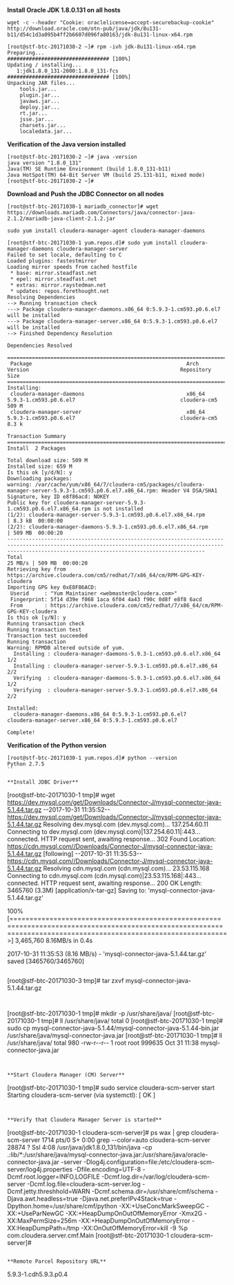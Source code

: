 **Install Oracle JDK 1.8.0.131 on all hosts**

```
wget -c --header "Cookie: oraclelicense=accept-securebackup-cookie" http://download.oracle.com/otn-pub/java/jdk/8u131-b11/d54c1d3a095b4ff2b6607d096fa80163/jdk-8u131-linux-x64.rpm

[root@stf-btc-20171030-2 ~]# rpm -ivh jdk-8u131-linux-x64.rpm
Preparing...                          ################################# [100%]
Updating / installing...
   1:jdk1.8.0_131-2000:1.8.0_131-fcs  ################################# [100%]
Unpacking JAR files...
	tools.jar...
	plugin.jar...
	javaws.jar...
	deploy.jar...
	rt.jar...
	jsse.jar...
	charsets.jar...
	localedata.jar...
```

**Verification of the Java version installed**
```
[root@stf-btc-20171030-2 ~]# java -version
java version "1.8.0_131"
Java(TM) SE Runtime Environment (build 1.8.0_131-b11)
Java HotSpot(TM) 64-Bit Server VM (build 25.131-b11, mixed mode)
[root@stf-btc-20171030-2 ~]#

```



**Download and Push the JDBC Connector on all nodes**

```
[root@stf-btc-20171030-1 mariadb_connector]# wget https://downloads.mariadb.com/Connectors/java/connector-java-2.1.2/mariadb-java-client-2.1.2.jar

```


```
sudo yum install cloudera-manager-agent cloudera-manager-daemons
```


```
[root@stf-btc-20171030-1 yum.repos.d]# sudo yum install cloudera-manager-daemons cloudera-manager-server
Failed to set locale, defaulting to C
Loaded plugins: fastestmirror
Loading mirror speeds from cached hostfile
 * base: mirror.steadfast.net
 * epel: mirror.steadfast.net
 * extras: mirror.raystedman.net
 * updates: repos.forethought.net
Resolving Dependencies
--> Running transaction check
---> Package cloudera-manager-daemons.x86_64 0:5.9.3-1.cm593.p0.6.el7 will be installed
---> Package cloudera-manager-server.x86_64 0:5.9.3-1.cm593.p0.6.el7 will be installed
--> Finished Dependency Resolution

Dependencies Resolved

============================================================================================================================================================================================================
 Package                                                  Arch                                   Version                                                 Repository                                    Size
============================================================================================================================================================================================================
Installing:
 cloudera-manager-daemons                                 x86_64                                 5.9.3-1.cm593.p0.6.el7                                  cloudera-cm5                                 509 M
 cloudera-manager-server                                  x86_64                                 5.9.3-1.cm593.p0.6.el7                                  cloudera-cm5                                 8.3 k

Transaction Summary
============================================================================================================================================================================================================
Install  2 Packages

Total download size: 509 M
Installed size: 659 M
Is this ok [y/d/N]: y
Downloading packages:
warning: /var/cache/yum/x86_64/7/cloudera-cm5/packages/cloudera-manager-server-5.9.3-1.cm593.p0.6.el7.x86_64.rpm: Header V4 DSA/SHA1 Signature, key ID e8f86acd: NOKEY
Public key for cloudera-manager-server-5.9.3-1.cm593.p0.6.el7.x86_64.rpm is not installed
(1/2): cloudera-manager-server-5.9.3-1.cm593.p0.6.el7.x86_64.rpm                                                                                                                     | 8.3 kB  00:00:00
(2/2): cloudera-manager-daemons-5.9.3-1.cm593.p0.6.el7.x86_64.rpm                                                                                                                    | 509 MB  00:00:20
------------------------------------------------------------------------------------------------------------------------------------------------------------------------------------------------------------
Total                                                                                                                                                                        25 MB/s | 509 MB  00:00:20
Retrieving key from https://archive.cloudera.com/cm5/redhat/7/x86_64/cm/RPM-GPG-KEY-cloudera
Importing GPG key 0xE8F86ACD:
 Userid     : "Yum Maintainer <webmaster@cloudera.com>"
 Fingerprint: 5f14 d39e f068 1aca 6f04 4a43 f90c 0d8f e8f8 6acd
 From       : https://archive.cloudera.com/cm5/redhat/7/x86_64/cm/RPM-GPG-KEY-cloudera
Is this ok [y/N]: y
Running transaction check
Running transaction test
Transaction test succeeded
Running transaction
Warning: RPMDB altered outside of yum.
  Installing : cloudera-manager-daemons-5.9.3-1.cm593.p0.6.el7.x86_64                                                                                                                                   1/2
  Installing : cloudera-manager-server-5.9.3-1.cm593.p0.6.el7.x86_64                                                                                                                                    2/2
  Verifying  : cloudera-manager-daemons-5.9.3-1.cm593.p0.6.el7.x86_64                                                                                                                                   1/2
  Verifying  : cloudera-manager-server-5.9.3-1.cm593.p0.6.el7.x86_64                                                                                                                                    2/2

Installed:
  cloudera-manager-daemons.x86_64 0:5.9.3-1.cm593.p0.6.el7                                              cloudera-manager-server.x86_64 0:5.9.3-1.cm593.p0.6.el7

Complete!

```

**Verification of the Python version**
```
[root@stf-btc-20171030-1 yum.repos.d]# python --version
Python 2.7.5
``

**Install JDBC Driver**
```
[root@stf-btc-20171030-1 tmp]# wget https://dev.mysql.com/get/Downloads/Connector-J/mysql-connector-java-5.1.44.tar.gz
--2017-10-31 11:35:52--  https://dev.mysql.com/get/Downloads/Connector-J/mysql-connector-java-5.1.44.tar.gz
Resolving dev.mysql.com (dev.mysql.com)... 137.254.60.11
Connecting to dev.mysql.com (dev.mysql.com)|137.254.60.11|:443... connected.
HTTP request sent, awaiting response... 302 Found
Location: https://cdn.mysql.com//Downloads/Connector-J/mysql-connector-java-5.1.44.tar.gz [following]
--2017-10-31 11:35:53--  https://cdn.mysql.com//Downloads/Connector-J/mysql-connector-java-5.1.44.tar.gz
Resolving cdn.mysql.com (cdn.mysql.com)... 23.53.115.168
Connecting to cdn.mysql.com (cdn.mysql.com)|23.53.115.168|:443... connected.
HTTP request sent, awaiting response... 200 OK
Length: 3465760 (3.3M) [application/x-tar-gz]
Saving to: 'mysql-connector-java-5.1.44.tar.gz'

100%[==================================================================================================================================================================>] 3,465,760   8.16MB/s   in 0.4s

2017-10-31 11:35:53 (8.16 MB/s) - 'mysql-connector-java-5.1.44.tar.gz' saved [3465760/3465760]
```

```
[root@stf-btc-20171030-3 tmp]# tar zxvf mysql-connector-java-5.1.44.tar.gz
```


```
[root@stf-btc-20171030-1 tmp]# mkdir -p /usr/share/java/
[root@stf-btc-20171030-1 tmp]# ll /usr/share/java/
total 0
[root@stf-btc-20171030-1 tmp]# sudo cp mysql-connector-java-5.1.44/mysql-connector-java-5.1.44-bin.jar /usr/share/java/mysql-connector-java.jar
[root@stf-btc-20171030-1 tmp]# ll /usr/share/java/
total 980
-rw-r--r-- 1 root root 999635 Oct 31 11:38 mysql-connector-java.jar
```


**Start Cloudera Manager (CM) Server**
```
[root@stf-btc-20171030-1 tmp]# sudo service cloudera-scm-server start
Starting cloudera-scm-server (via systemctl):              [  OK  ]
```


**Verify that Cloudera Manager Server is started**
```
[root@stf-btc-20171030-1 cloudera-scm-server]#  ps wax | grep cloudera-scm-server
 1714 pts/0    S+     0:00 grep --color=auto cloudera-scm-server
28874 ?        Ssl    4:08 /usr/java/jdk1.8.0_131/bin/java -cp .:lib/*:/usr/share/java/mysql-connector-java.jar:/usr/share/java/oracle-connector-java.jar -server -Dlog4j.configuration=file:/etc/cloudera-scm-server/log4j.properties -Dfile.encoding=UTF-8 -Dcmf.root.logger=INFO,LOGFILE -Dcmf.log.dir=/var/log/cloudera-scm-server -Dcmf.log.file=cloudera-scm-server.log -Dcmf.jetty.threshhold=WARN -Dcmf.schema.dir=/usr/share/cmf/schema -Djava.awt.headless=true -Djava.net.preferIPv4Stack=true -Dpython.home=/usr/share/cmf/python -XX:+UseConcMarkSweepGC -XX:+UseParNewGC -XX:+HeapDumpOnOutOfMemoryError -Xmx2G -XX:MaxPermSize=256m -XX:+HeapDumpOnOutOfMemoryError -XX:HeapDumpPath=/tmp -XX:OnOutOfMemoryError=kill -9 %p com.cloudera.server.cmf.Main
[root@stf-btc-20171030-1 cloudera-scm-server]#
```

**Remote Parcel Repository URL**
```
5.9.3-1.cdh5.9.3.p0.4	


```


